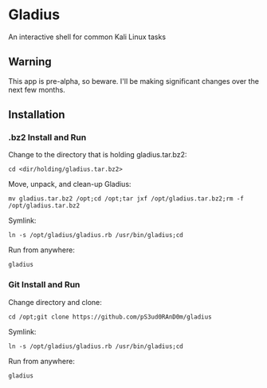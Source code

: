 # Gladius
An interactive shell for common Kali Linux tasks

## Warning
This app is pre-alpha, so beware. I'll be making significant changes over the next few months.

## Installation
### .bz2 Install and Run


Change to the directory that is holding gladius.tar.bz2:

`cd <dir/holding/gladius.tar.bz2>`


Move, unpack, and clean-up Gladius:

`mv gladius.tar.bz2 /opt;cd /opt;tar jxf /opt/gladius.tar.bz2;rm -f /opt/gladius.tar.bz2`


Symlink:

`ln -s /opt/gladius/gladius.rb /usr/bin/gladius;cd`


Run from anywhere:

`gladius`


### Git Install and Run
Change directory and clone:

`cd /opt;git clone https://github.com/pS3ud0RAnD0m/gladius`


Symlink:

`ln -s /opt/gladius/gladius.rb /usr/bin/gladius;cd`


Run from anywhere:

`gladius`
